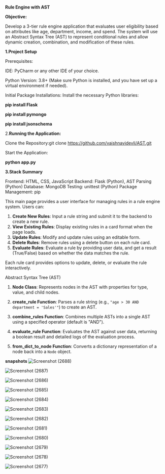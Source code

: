 **Rule Engine with AST**

**Objective:**

Develop a 3-tier rule engine application that evaluates user eligibility based on attributes like age, department, income, and spend. The system will use an Abstract Syntax Tree (AST) to represent conditional rules and allow dynamic creation, combination, and modification of these rules.

**1.Project Setup**
   
Prerequisites:

IDE: PyCharm or any other IDE of your choice.

Python Version: 3.8+ (Make sure Python is installed, and you have set up a virtual environment if needed).

Initial Package Installations:
Install the necessary Python libraries:

**pip install Flask**

**pip install pymongo**

**pip install jsonschema**

2.**Running the Application:**

Clone the Repository:git clone https://github.com/vaishnavidevli/AST.git


Start the Application:

**python app.py**

**3.Stack Summary**

Frontend: HTML, CSS, JavaScript
Backend: Flask (Python), AST Parsing (Python)
Database: MongoDB
Testing: unittest (Python)
Package Management: pip

This main page provides a user interface for managing rules in a rule engine system. Users can:

1. **Create New Rules**: Input a rule string and submit it to the backend to create a new rule.
2. **View Existing Rules**: Display existing rules in a card format when the page loads.
3. **Update Rules**: Modify and update rules using an editable form.
4. **Delete Rules**: Remove rules using a delete button on each rule card.
5. **Evaluate Rules**: Evaluate a rule by providing user data, and get a result (True/False) based on whether the data matches the rule.

Each rule card provides options to update, delete, or evaluate the rule interactively.

Abstract Syntax Tree (AST) 

1. **Node Class**: Represents nodes in the AST with properties for type, value, and child nodes.

2. **create_rule Function**: Parses a rule string (e.g., `"age > 30 AND department = 'Sales'"`) to create an AST.

3. **combine_rules Function**: Combines multiple ASTs into a single AST using a specified operator (default is "AND").

4. **evaluate_rule Function**: Evaluates the AST against user data, returning a boolean result and detailed logs of the evaluation process.

5. **from_dict_to_node Function**: Converts a dictionary representation of a node back into a `Node` object.
   

**snapshots**
![Screenshot (2688)](https://github.com/user-attachments/assets/cf9364a9-f4a7-4ae7-b550-eb845bd16c03)


![Screenshot (2687)](https://github.com/user-attachments/assets/b183fc5a-ced4-451a-a392-fa8ae0caf473)


![Screenshot (2686)](https://github.com/user-attachments/assets/fa406489-40cd-49f0-8c19-7e3b0960fe35)


![Screenshot (2685)](https://github.com/user-attachments/assets/30623a99-3b94-4197-92fd-62f0a3b23e2f)


![Screenshot (2684)](https://github.com/user-attachments/assets/14dabe14-7a64-46e7-9917-e81fa40bc0fb)


![Screenshot (2683)](https://github.com/user-attachments/assets/8892b5b9-ca24-4f7a-b9b4-5c6c0ed2fd90)


![Screenshot (2682)](https://github.com/user-attachments/assets/d44faec5-60c9-4fcc-b3a5-1d662e97adf3)


![Screenshot (2681)](https://github.com/user-attachments/assets/b94fa5a6-57d3-452a-a185-56e1006fc632)


![Screenshot (2680)](https://github.com/user-attachments/assets/cc38f21f-d75d-4f62-af67-aaa9a38dbd5a)


![Screenshot (2679)](https://github.com/user-attachments/assets/6200b558-c182-4d1c-a145-9db3b4d2b2e8)


![Screenshot (2678)](https://github.com/user-attachments/assets/54e62164-6453-4be4-9359-995f7bb5bb40)


![Screenshot (2677)](https://github.com/user-attachments/assets/01cf1d09-80fd-4450-af35-1596ab15040b)


